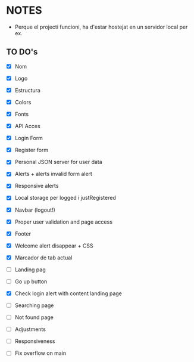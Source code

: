 # NOTES
* Perque el projecti funcioni, ha d'estar hostejat en un servidor local per ex.

## TO DO's
- [X] Nom
- [X] Logo
- [X] Estructura
- [X] Colors
- [X] Fonts
- [X] API Acces
- [X] Login Form
- [X] Register form
- [X] Personal JSON server for user data
- [X] Alerts + alerts invalid form alert
- [X] Responsive alerts
- [X] Local storage per logged i justRegistered


- [X] Navbar (logout!)
- [X] Proper user validation and page access
- [X] Footer
- [X] Welcome alert disappear + CSS
- [X] Marcador de tab actual

- [ ] Landing pag
- [ ] Go up button
- [X] Check login alert with content landing page

- [ ] Searching page
- [ ] Not found page
- [ ] Adjustments
- [ ] Responsiveness
- [ ] Fix overflow on main
